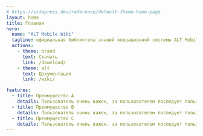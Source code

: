```yaml
---
# https://vitepress.dev/reference/default-theme-home-page
layout: home
title: Главная
hero:
  name: "ALT Mobile Wiki"
  tagline: официальная библиотека знаний операционной системы ALT Mobile
  actions:
    - theme: brand
      text: Cкачать
      link: /download/
    - theme: alt
      text: Документация
      link: /wiki/

features:
  - title: Преимущество A
    details: Пользователь очень важен, за пользователем последует пользователь
  - title: Преимущество B
    details: Пользователь очень важен, за пользователем последует пользователь
  - title: Преимущество C
    details: Пользователь очень важен, за пользователем последует пользователь
---
```


